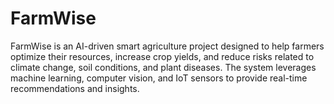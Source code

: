 # FarmWise
FarmWise is an AI-driven smart agriculture project designed to help farmers optimize their resources, increase crop yields, and reduce risks related to climate change, soil conditions, and plant diseases. The system leverages machine learning, computer vision, and IoT sensors to provide real-time recommendations and insights.
